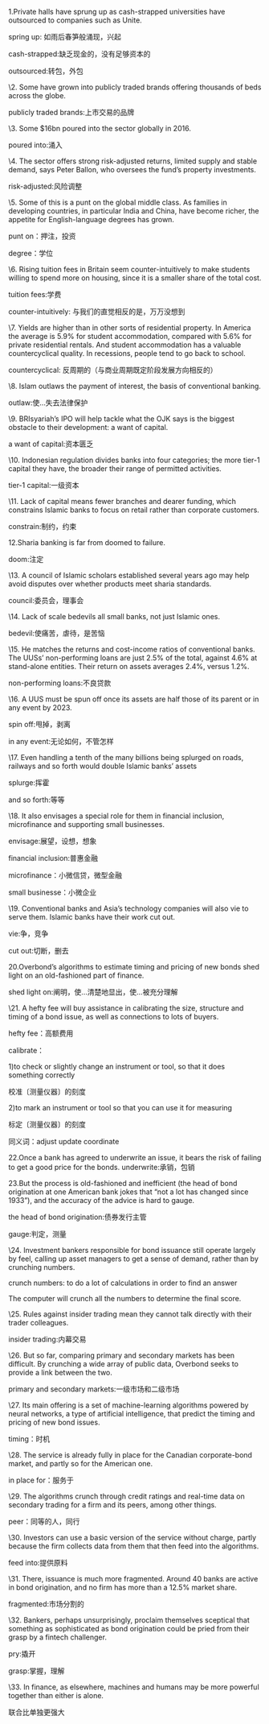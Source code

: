 1.Private halls have sprung up as cash-strapped universities have outsourced to companies such as Unite.

spring up: 如雨后春笋般涌现，兴起

cash-strapped:缺乏现金的，没有足够资本的

outsourced:转包，外包

 

\2. Some have grown into publicly traded brands offering thousands of beds across the globe.

publicly traded brands:上市交易的品牌

 

\3. Some $16bn poured into the sector globally in 2016.

poured into:涌入

 

\4. The sector offers strong risk-adjusted returns, limited supply and stable demand, says Peter Ballon, who oversees the fund’s property investments.

risk-adjusted:风险调整

 

\5. Some of this is a punt on the global middle class. As families in developing countries, in particular India and China, have become richer, the appetite for English-language degrees has grown.

punt on：押注，投资

degree：学位

 

\6. Rising tuition fees in Britain seem counter-intuitively to make students willing to spend more on housing, since it is a smaller share of the total cost.

tuition fees:学费

counter-intuitively: 与我们的直觉相反的是，万万没想到

 

\7. Yields are higher than in other sorts of residential property. In America the average is 5.9% for student accommodation, compared with 5.6% for private residential rentals. And student accommodation has a valuable countercyclical quality. In recessions, people tend to go back to school.

countercyclical: 反周期的（与商业周期既定阶段发展方向相反的）

 

\8. Islam outlaws the payment of interest, the basis of conventional banking.

outlaw:使…失去法律保护

 

\9. BRIsyariah’s IPO will help tackle what the OJK says is the biggest obstacle to their development: a want of capital.

a want of capital:资本匮乏

 

\10. Indonesian regulation divides banks into four categories; the more tier-1 capital they have, the broader their range of permitted activities.

tier-1 capital:一级资本

 

\11. Lack of capital means fewer branches and dearer funding, which constrains Islamic banks to focus on retail rather than corporate customers.

constrain:制约，约束

 

12.Sharia banking is far from doomed to failure.

doom:注定

 

\13. A council of Islamic scholars established several years ago may help avoid disputes over whether products meet sharia standards.

council:委员会，理事会

 

\14. Lack of scale bedevils all small banks, not just Islamic ones.

bedevil:使痛苦，虐待，是苦恼

 

\15. He matches the returns and cost-income ratios of conventional banks. The UUSs’ non-performing loans are just 2.5% of the total, against 4.6% at stand-alone entities. Their return on assets averages 2.4%, versus 1.2%.

non-performing loans:不良贷款

 

\16. A UUS must be spun off once its assets are half those of its parent or in any event by 2023.

spin off:甩掉，剥离

in any event:无论如何，不管怎样

 

\17. Even handling a tenth of the many billions being splurged on roads, railways and so forth would double Islamic banks’ assets

splurge:挥霍

and so forth:等等

 

\18. It also envisages a special role for them in financial inclusion, microfinance and supporting small businesses.

envisage:展望，设想，想象

financial inclusion:普惠金融

microfinance：小微信贷，微型金融

small businesse：小微企业

 

\19. Conventional banks and Asia’s technology companies will also vie to serve them. Islamic banks have their work cut out.

vie:争，竞争

cut out:切断，删去

 

20.Overbond’s algorithms to estimate timing and pricing of new bonds shed light on an old-fashioned part of finance.

shed light on:阐明，使…清楚地显出，使…被充分理解

 

\21. A hefty fee will buy assistance in calibrating the size, structure and timing of a bond issue, as well as connections to lots of buyers.

hefty fee：高额费用

calibrate：

1)to check or slightly change an instrument or tool, so that it does something correctly

校准〔测量仪器〕的刻度

2)to mark an instrument or tool so that you can use it for measuring

标定〔测量仪器〕的刻度

同义词：adjust  update  coordinate

 

22.Once a bank has agreed to underwrite an issue, it bears the risk of failing to get a good price for the bonds. 
 underwrite:承销，包销

 

23.But the process is old-fashioned and inefficient (the head of bond origination at one American bank jokes that “not a lot has changed since 1933”), and the accuracy of the advice is hard to gauge.

the head of bond origination:债券发行主管

gauge:判定，测量

 

\24. Investment bankers responsible for bond issuance still operate largely by feel, calling up asset managers to get a sense of demand, rather than by crunching numbers.

crunch numbers: to do a lot of calculations in order to find an answer

The computer will crunch all the numbers to determine the final score.

 

\25. Rules against insider trading mean they cannot talk directly with their trader colleagues.

insider trading:内幕交易

 

\26. But so far, comparing primary and secondary markets has been difficult. By crunching a wide array of public data, Overbond seeks to provide a link between the two.

primary and secondary markets:一级市场和二级市场

 

\27. Its main offering is a set of machine-learning algorithms powered by neural networks, a type of artificial intelligence, that predict the timing and pricing of new bond issues.

timing：时机

 

\28. The service is already fully in place for the Canadian corporate-bond market, and partly so for the American one.

in place for：服务于

 

\29. The algorithms crunch through credit ratings and real-time data on secondary trading for a firm and its peers, among other things.

peer：同等的人，同行

 

\30. Investors can use a basic version of the service without charge, partly because the firm collects data from them that then feed into the algorithms.

feed into:提供原料

 

\31. There, issuance is much more fragmented. Around 40 banks are active in bond origination, and no firm has more than a 12.5% market share.

fragmented:市场分割的

 

\32. Bankers, perhaps unsurprisingly, proclaim themselves sceptical that something as sophisticated as bond origination could be pried from their grasp by a fintech challenger.

pry:撬开

grasp:掌握，理解

 

\33. In finance, as elsewhere, machines and humans may be more powerful together than either is alone.

联合比单独更强大